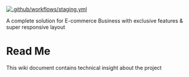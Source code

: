 [![.github/workflows/staging.yml](https://github.com/kavilashTech/quicklabv2/actions/workflows/staging.yml/badge.svg)](https://github.com/kavilashTech/quicklabv2/actions/workflows/staging.yml)

A complete solution for E-commerce Business with exclusive features & super responsive layout

# Read Me
This wiki document contains technical insight about the project

